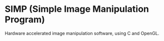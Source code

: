 # SIMP (Simple Image Manipulation Program)

Hardware accelerated image manipulation software, using C and OpenGL.
